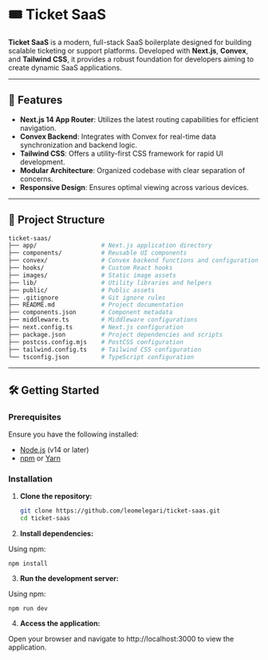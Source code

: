 # 🎟️ Ticket SaaS

**Ticket SaaS** is a modern, full-stack SaaS boilerplate designed for building scalable ticketing or support platforms. Developed with **Next.js**, **Convex**, and **Tailwind CSS**, it provides a robust foundation for developers aiming to create dynamic SaaS applications.

---

## 🚀 Features

- **Next.js 14 App Router**: Utilizes the latest routing capabilities for efficient navigation.
- **Convex Backend**: Integrates with Convex for real-time data synchronization and backend logic.
- **Tailwind CSS**: Offers a utility-first CSS framework for rapid UI development.
- **Modular Architecture**: Organized codebase with clear separation of concerns.
- **Responsive Design**: Ensures optimal viewing across various devices.

---

## 📂 Project Structure

```bash
ticket-saas/
├── app/                  # Next.js application directory
├── components/           # Reusable UI components
├── convex/               # Convex backend functions and configuration
├── hooks/                # Custom React hooks
├── images/               # Static image assets
├── lib/                  # Utility libraries and helpers
├── public/               # Public assets
├── .gitignore            # Git ignore rules
├── README.md             # Project documentation
├── components.json       # Component metadata
├── middleware.ts         # Middleware configurations
├── next.config.ts        # Next.js configuration
├── package.json          # Project dependencies and scripts
├── postcss.config.mjs    # PostCSS configuration
├── tailwind.config.ts    # Tailwind CSS configuration
└── tsconfig.json         # TypeScript configuration
```


---

## 🛠️ Getting Started

### Prerequisites

Ensure you have the following installed:

- [Node.js](https://nodejs.org/) (v14 or later)
- [npm](https://www.npmjs.com/) or [Yarn](https://yarnpkg.com/)

### Installation

1. **Clone the repository:**

   ```bash
   git clone https://github.com/leomelegari/ticket-saas.git
   cd ticket-saas

2. **Install dependencies:**

Using npm:
```
npm install
```
3. **Run the development server:**

Using npm:
```
npm run dev
```

4. **Access the application:**

Open your browser and navigate to http://localhost:3000 to view the application.